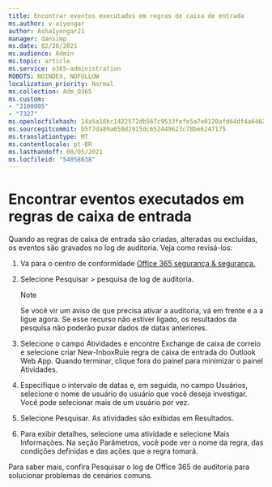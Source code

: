 ```yaml
---
title: Encontrar eventos executados em regras de caixa de entrada
ms.author: v-aiyengar
author: AshaIyengar21
manager: dansimp
ms.date: 02/26/2021
ms.audience: Admin
ms.topic: article
ms.service: o365-administration
ROBOTS: NOINDEX, NOFOLLOW
localization_priority: Normal
ms.collection: Adm_O365
ms.custom:
- "3100005"
- "7327"
ms.openlocfilehash: 14a5a18bc1422572db567c9533fefe5a7e0120afd64df4a64623038cc063ce93
ms.sourcegitcommit: b5f7da89a650d2915dc652449623c78be6247175
ms.translationtype: MT
ms.contentlocale: pt-BR
ms.lasthandoff: 08/05/2021
ms.locfileid: "54058638"
---
```

# <a name="find-events-performed-on-inbox-rules"></a>Encontrar eventos executados em regras de caixa de entrada

Quando as regras de caixa de entrada são criadas, alteradas ou excluídas, os eventos são gravados no log de auditoria. Veja como revisá-los:

1. Vá para o centro de conformidade [Office 365 segurança & segurança.](https://go.microsoft.com/fwlink/p/?linkid=2077143)
1. Selecione Pesquisar > pesquisa de log de auditoria.

    > [!NOTE]
    > Se você vir um aviso de que precisa ativar a auditoria, vá em frente e a a ligue agora. Se esse recurso não estiver ligado, os resultados da pesquisa não poderão puxar dados de datas anteriores.
1. Selecione o campo Atividades e encontre Exchange de caixa de correio e selecione criar New-InboxRule regra de caixa de entrada do Outlook Web App. Quando terminar, clique fora do painel para minimizar o painel Atividades.
1. Especifique o intervalo de datas e, em seguida, no campo Usuários, selecione o nome de usuário do usuário que você deseja investigar. Você pode selecionar mais de um usuário por vez.
1. Selecione Pesquisar. As atividades são exibidas em Resultados.
1. Para exibir detalhes, selecione uma atividade e selecione Mais Informações. Na seção Parâmetros, você pode ver o nome da regra, das condições definidas e das ações que a regra tomará.

Para saber mais, confira Pesquisar o log de Office 365 de auditoria para solucionar problemas de cenários comuns.